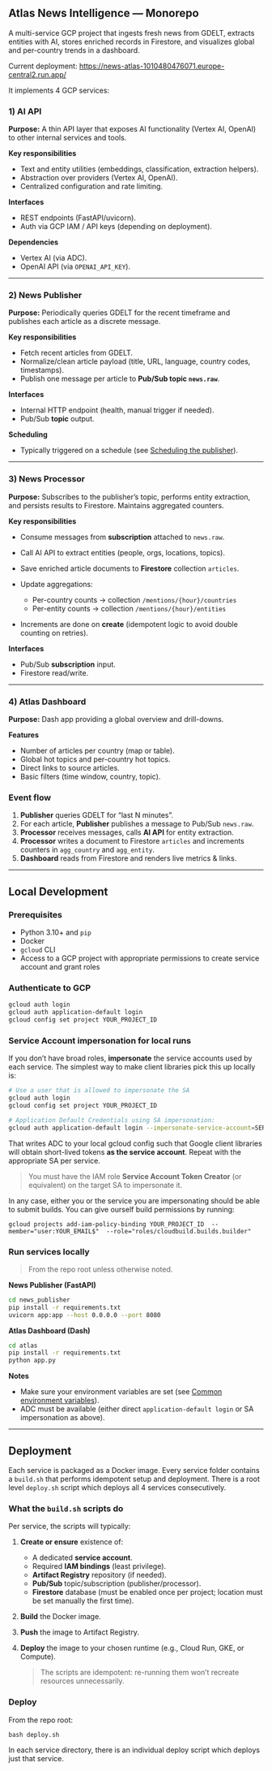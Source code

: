 ## Atlas News Intelligence — Monorepo

A multi-service GCP project that ingests fresh news from GDELT, extracts entities with AI, stores enriched records in Firestore, and visualizes global and per-country trends in a dashboard.

Current deployment: https://news-atlas-1010480476071.europe-central2.run.app/

It implements 4 GCP services:

### 1) AI API

**Purpose:** A thin API layer that exposes AI functionality (Vertex AI, OpenAI) to other internal services and tools.

**Key responsibilities**

* Text and entity utilities (embeddings, classification, extraction helpers).
* Abstraction over providers (Vertex AI, OpenAI).
* Centralized configuration and rate limiting.

**Interfaces**

* REST endpoints (FastAPI/uvicorn).
* Auth via GCP IAM / API keys (depending on deployment).

**Dependencies**

* Vertex AI (via ADC).
* OpenAI API (via `OPENAI_API_KEY`).

---

### 2) News Publisher

**Purpose:** Periodically queries GDELT for the recent timeframe and publishes each article as a discrete message.

**Key responsibilities**

* Fetch recent articles from GDELT.
* Normalize/clean article payload (title, URL, language, country codes, timestamps).
* Publish one message per article to **Pub/Sub topic `news.raw`**.

**Interfaces**

* Internal HTTP endpoint (health, manual trigger if needed).
* Pub/Sub **topic** output.

**Scheduling**

* Typically triggered on a schedule (see [Scheduling the publisher](#scheduling-the-publisher)).

---

### 3) News Processor

**Purpose:** Subscribes to the publisher’s topic, performs entity extraction, and persists results to Firestore. Maintains aggregated counters.

**Key responsibilities**

* Consume messages from **subscription** attached to `news.raw`.
* Call AI API to extract entities (people, orgs, locations, topics).
* Save enriched article documents to **Firestore** collection `articles`.
* Update aggregations:

  * Per-country counts → collection `/mentions/{hour}/countries` 
  * Per-entity counts → collection  `/mentions/{hour}/entities` 
* Increments are done on **create** (idempotent logic to avoid double counting on retries).

**Interfaces**

* Pub/Sub **subscription** input.
* Firestore read/write.

---

### 4) Atlas Dashboard

**Purpose:** Dash app providing a global overview and drill-downs.

**Features**

* Number of articles per country (map or table).
* Global hot topics and per-country hot topics.
* Direct links to source articles.
* Basic filters (time window, country, topic).


### Event flow

1. **Publisher** queries GDELT for “last N minutes”.
2. For each article, **Publisher** publishes a message to Pub/Sub `news.raw`.
3. **Processor** receives messages, calls **AI API** for entity extraction.
4. **Processor** writes a document to Firestore `articles` and increments counters in `agg_country` and `agg_entity`.
5. **Dashboard** reads from Firestore and renders live metrics & links.

---

## Local Development

### Prerequisites

* Python 3.10+ and `pip`
* Docker
* `gcloud` CLI
* Access to a GCP project with appropriate permissions to create service account and grant roles

### Authenticate to GCP

```bash
gcloud auth login
gcloud auth application-default login
gcloud config set project YOUR_PROJECT_ID
```

### Service Account impersonation for local runs

If you don’t have broad roles, **impersonate** the service accounts used by each service. The simplest way to make client libraries pick this up locally is:

```bash
# Use a user that is allowed to impersonate the SA
gcloud auth login
gcloud config set project YOUR_PROJECT_ID

# Application Default Credentials using SA impersonation:
gcloud auth application-default login --impersonate-service-account=SERVICE_ACCOUNT_NAME@YOUR_PROJECT_ID.iam.gserviceaccount.com
```

That writes ADC to your local gcloud config such that Google client libraries will obtain short-lived tokens **as the service account**. Repeat with the appropriate SA per service.

> You must have the IAM role **Service Account Token Creator** (or equivalent) on the target SA to impersonate it.

In any case, either you or the service you are impersonating should be able to submit builds. You can give ourself build permissions by running:

```
gcloud projects add-iam-policy-binding YOUR_PROJECT_ID  --member="user:YOUR_EMAIL$"  --role="roles/cloudbuild.builds.builder"
```

### Run services locally

> From the repo root unless otherwise noted.

**News Publisher (FastAPI)**

```bash
cd news_publisher
pip install -r requirements.txt
uvicorn app:app --host 0.0.0.0 --port 8080
```

**Atlas Dashboard (Dash)**

```bash
cd atlas
pip install -r requirements.txt
python app.py
```

**Notes**

* Make sure your environment variables are set (see [Common environment variables](#common-environment-variables)).
* ADC must be available (either direct `application-default login` or SA impersonation as above).

---

## Deployment

Each service is packaged as a Docker image. Every service folder contains a `build.sh` that performs idempotent setup and deployment. There is a root level `deploy.sh` script which deploys all 4 services consecutively.

### What the `build.sh` scripts do

Per service, the scripts will typically:

1. **Create or ensure** existence of:

   * A dedicated **service account**.
   * Required **IAM bindings** (least privilege).
   * **Artifact Registry** repository (if needed).
   * **Pub/Sub** topic/subscription (publisher/processor).
   * **Firestore** database (must be enabled once per project; location must be set manually the first time).

2. **Build** the Docker image.

3. **Push** the image to Artifact Registry.

4. **Deploy** the image to your chosen runtime (e.g., Cloud Run, GKE, or Compute).

   > The scripts are idempotent: re-running them won’t recreate resources unnecessarily.

### Deploy

From the repo root:

```
bash deploy.sh 
```

In each service directory, there is an individual deploy script which deploys just that service.

